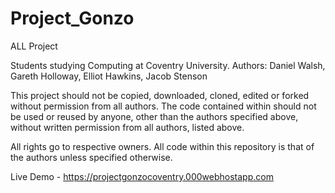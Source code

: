 # Project_Gonzo
ALL Project

Students studying Computing at Coventry University.
Authors:
Daniel Walsh,
Gareth Holloway,
Elliot Hawkins,
Jacob Stenson

This project should not be copied, downloaded, cloned, edited or forked without permission from all authors.
The code contained within should not be used or reused by anyone, other than the authors specified above, without written permission from all authors, listed above.

All rights go to respective owners.
All code within this repository is that of the authors unless specified otherwise.

Live Demo - https://projectgonzocoventry.000webhostapp.com
